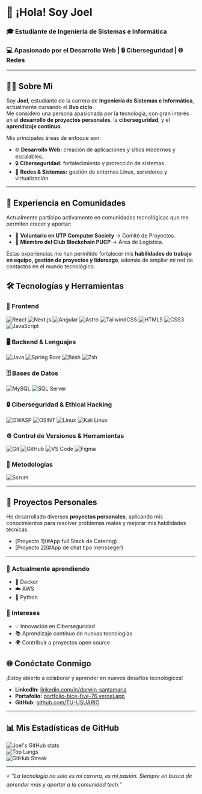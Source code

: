 # 👋 ¡Hola! Soy Joel  

### 🎓 Estudiante de Ingeniería de Sistemas e Informática  
### 💻 Apasionado por el Desarrollo Web | 🔒 Ciberseguridad | 🌐 Redes

---

## 👨‍💻 Sobre Mí  

Soy **Joel**, estudiante de la carrera de **Ingeniería de Sistemas e Informática**, actualmente cursando el **8vo ciclo**.  
Me considero una persona apasionada por la tecnología, con gran interés en el **desarrollo de proyectos personales**, la **ciberseguridad**, y el **aprendizaje continuo**.  

Mis principales áreas de enfoque son:  
- 🌐 **Desarrollo Web:** creación de aplicaciones y sitios modernos y escalables.  
- 🔒 **Ciberseguridad:** fortalecimiento y protección de sistemas.  
- 🔗 **Redes & Sistemas:** gestión de entornos Linux, servidores y virtualización.  

---


## 🤝 Experiencia en Comunidades  

Actualmente participo activamente en comunidades tecnológicas que me permiten crecer y aportar:  

- 🤝 **Voluntario en UTP Computer Society** → Comité de Proyectos.  
- 🔗 **Miembro del Club Blockchain PUCP** → Área de Logística.  

Estas experiencias me han permitido fortalecer mis **habilidades de trabajo en equipo, gestión de proyectos y liderazgo**, además de ampliar mi red de contactos en el mundo tecnológico.  


## 🛠️ Tecnologías y Herramientas  

### 🚀 Frontend  
![React](https://img.shields.io/badge/React-20232A?style=for-the-badge&logo=react&logoColor=61DAFB)
![Next.js](https://img.shields.io/badge/Next.js-000000?style=for-the-badge&logo=nextdotjs&logoColor=white)
![Angular](https://img.shields.io/badge/Angular-DD0031?style=for-the-badge&logo=angular&logoColor=white)
![Astro](https://img.shields.io/badge/Astro-FF5D01?style=for-the-badge&logo=astro&logoColor=white)
![TailwindCSS](https://img.shields.io/badge/Tailwind_CSS-38B2AC?style=for-the-badge&logo=tailwind-css&logoColor=white)
![HTML5](https://img.shields.io/badge/HTML5-E34F26?style=for-the-badge&logo=html5&logoColor=white)
![CSS3](https://img.shields.io/badge/CSS3-1572B6?style=for-the-badge&logo=css3&logoColor=white)
![JavaScript](https://img.shields.io/badge/JavaScript-F7DF1E?style=for-the-badge&logo=javascript&logoColor=black)

### 🖥️ Backend & Lenguajes  
![Java](https://img.shields.io/badge/Java-007396?style=for-the-badge&logo=openjdk&logoColor=white)
![Spring Boot](https://img.shields.io/badge/SpringBoot-6DB33F?style=for-the-badge&logo=springboot&logoColor=white)
![Bash](https://img.shields.io/badge/Bash-4EAA25?style=for-the-badge&logo=gnubash&logoColor=white)
![Zsh](https://img.shields.io/badge/Zsh-F15A24?style=for-the-badge&logo=gnubash&logoColor=white)

### 🗄️ Bases de Datos  
![MySQL](https://img.shields.io/badge/MySQL-005C84?style=for-the-badge&logo=mysql&logoColor=white)
![SQL Server](https://img.shields.io/badge/SQL_Server-CC2927?style=for-the-badge&logo=microsoftsqlserver&logoColor=white)

### 🔒 Ciberseguridad & Ethical Hacking  
![OWASP](https://img.shields.io/badge/OWASP-000000?style=for-the-badge&logo=owasp&logoColor=white)
![OSINT](https://img.shields.io/badge/OSINT-1E90FF?style=for-the-badge&logo=internetexplorer&logoColor=white)
![Linux](https://img.shields.io/badge/Linux-FCC624?style=for-the-badge&logo=linux&logoColor=black)
![Kali Linux](https://img.shields.io/badge/Kali_Linux-557C94?style=for-the-badge&logo=kalilinux&logoColor=white)

### ⚙️ Control de Versiones & Herramientas  
![Git](https://img.shields.io/badge/Git-F05032?style=for-the-badge&logo=git&logoColor=white)
![GitHub](https://img.shields.io/badge/GitHub-181717?style=for-the-badge&logo=github&logoColor=white)
![VS Code](https://img.shields.io/badge/VS_Code-0078D4?style=for-the-badge&logo=visualstudiocode&logoColor=white)
![Figma](https://img.shields.io/badge/Figma-F24E1E?style=for-the-badge&logo=figma&logoColor=white)

### 📌 Metodologías  
![Scrum](https://img.shields.io/badge/Scrum-6DB33F?style=for-the-badge&logo=trello&logoColor=white)

---

## 📌 Proyectos Personales  

He desarrollado diversos **proyectos personales**, aplicando mis conocimientos para resolver problemas reales y mejorar mis habilidades técnicas.  

- [Proyecto 1](#App full Stack de Catering)  
- [Proyecto 2](#App de chat tipo mensseger)  

---

### 📖 Actualmente aprendiendo
- 🐳 Docker
- ☁️ AWS
- 🐍 Python

### 🎯 Intereses
- 💡 Innovación en Ciberseguridad
- 📚 Aprendizaje continuo de nuevas tecnologías
- 🌍 Contribuir a proyectos open source


## 🌐 Conéctate Conmigo  

¡Estoy abierto a colaborar y aprender en nuevos desafíos tecnológicos!  

- **LinkedIn:** [linkedin.com/in/darwin-santamaria](https://www.linkedin.com/in/darwin-santamaria/)  
- **Portafolio:** [portfolio-bice-five-76.vercel.app](https://portfolio-bice-five-76.vercel.app/)  
- **GitHub:** [github.com/TU-USUARIO](https://github.com/JoelSecR)  

---


## 📊 Mis Estadísticas de GitHub  

![Joel's GitHub stats](https://github-readme-stats.vercel.app/api?username=JoelSecR&show_icons=true&theme=radical)  
![Top Langs](https://github-readme-stats.vercel.app/api/top-langs/?username=JoelSecR&layout=compact&theme=radical)  
![GitHub Streak](https://github-readme-streak-stats.herokuapp.com/?user=JoelSecR&theme=radical)  

---


⭐ *“La tecnología no solo es mi carrera, es mi pasión. Siempre en busca de aprender más y aportar a la comunidad tech.”*  






